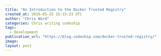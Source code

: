 ```yaml
---
title: "An Introduction to the Docker Trusted Registry"
created_at: 2016-05-25 15:15:23 UTC
author: "Chris Ward"
categories: Chris writing codeship
tags: 
  - Development
publication_url: "https://blog.codeship.com/docker-trusted-registry/"
image: 
layout: post
---
```

